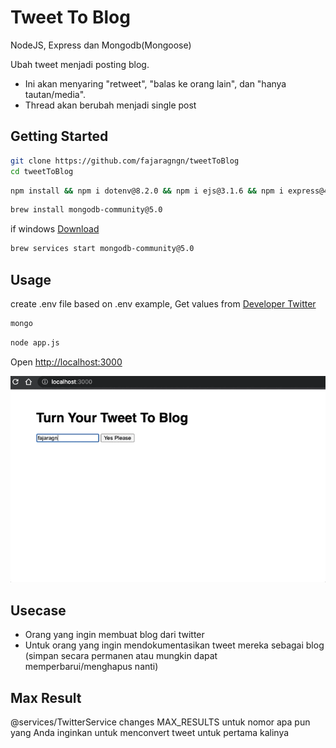 # Tweet To Blog

NodeJS, Express dan Mongodb(Mongoose)

Ubah tweet menjadi posting blog.
- Ini akan menyaring "retweet", "balas ke orang lain", dan "hanya tautan/media".
- Thread akan berubah menjadi single post

## Getting Started
```bash
git clone https://github.com/fajaragngn/tweetToBlog
cd tweetToBlog
```
```bash
npm install && npm i dotenv@8.2.0 && npm i ejs@3.1.6 && npm i express@4.17.1 && npm i mongoose@5.12.7 && npm i needle@2.6.0 && npm i slugify@1.5.0
```
```bash
brew install mongodb-community@5.0
```
if windows [Download](https://www.mongodb.com/try/download/community?tck=docs_server)
```bash
brew services start mongodb-community@5.0
```

## Usage

create .env file based on .env example, Get values from [Developer Twitter](https://developer.twitter.com/en)
```bash
mongo
```
```bash
node app.js
```

Open [http://localhost:3000](http://localhost:3000)

![gif](https://github.com/fajaragngn/tweetToBlog/blob/master/screengif.gif)



## Usecase

- Orang yang ingin membuat blog dari twitter
- Untuk orang yang ingin mendokumentasikan tweet mereka sebagai blog (simpan secara permanen atau mungkin dapat memperbarui/menghapus nanti)


## Max Result
@services/TwitterService
changes MAX_RESULTS untuk nomor apa pun yang Anda inginkan untuk menconvert tweet untuk pertama kalinya